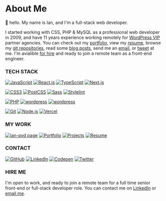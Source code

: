 # About Me

:wave:  hello. My name is Ian, and I'm a full-stack web developer.

I started working with CSS, PHP & MySQL as a professional web developer in 2009, and have 11 years experience working remotely for [WordPress VIP](https://wpvip.com/) partner agencies. You can check out my [portfolio](https://ian-pvd.github.io/portfolio/), view my [resume](https://ian-pvd.github.io/resume/), browse my [git repositories](https://github.com/ian-pvd?tab=repositories&sort=), read some [blog posts](https://ian-pvd.github.io/posts/), send me an [email](mailto:ianpvd+gh@gmail.com), or [tweet](https://www.twitter.com/ian_pvd) at me. I'm avialible [for hire](https://ian-pvd.github.io/contact/#hire-me) and ready to join a remote team as a front-end engineer.

### TECH STACK

[<img src="https://img.shields.io/badge/JavaScript-323330?style=flat&logo=javascript&logoColor=F7DF1E" alt="JavaScript">](https://ian-pvd.github.io/resume)
[<img src="https://img.shields.io/badge/React-20232A?style=flat&logo=react&logoColor=61DAFB" alt="React.js">](https://ian-pvd.github.io/resume)
[<img src="https://img.shields.io/badge/TypeScript-007ACC?style=flat&logo=typescript&logoColor=white" alt="TypeScript">](https://ian-pvd.github.io/resume)
[<img src="https://img.shields.io/badge/next%20js-000000?style=flat&logo=nextdotjs&logoColor=white" alt="Next.js">](https://ian-pvd.github.io/resume)

[<img src="https://img.shields.io/badge/CSS3-1572B6?style=flat&logo=css3&logoColor=white" alt="CSS3">](https://ian-pvd.github.io/portfolio/)
[<img src="https://img.shields.io/badge/postcss-DD3A0A?style=flat&logo=postcss&logoColor=white" alt="PostCSS">](https://ian-pvd.github.io/portfolio/)
[<img src="https://img.shields.io/badge/Sass-CC6699?style=flat&logo=sass&logoColor=white" alt="Sass">](https://ian-pvd.github.io/portfolio/)
[<img src="https://img.shields.io/badge/stylelint-000?style=flat&logo=stylelint&logoColor=white" alt="Stylelint">](https://ian-pvd.github.io/portfolio/)

[<img src="https://img.shields.io/badge/PHP-777BB4?style=flat&logo=php&logoColor=white" alt="PHP">](https://github.com/ian-pvd?tab=repositories)
[<img src="https://img.shields.io/badge/Wordpress-21759B?style=flat&logo=wordpress&logoColor=white" alt="wordpress">](https://github.com/ian-pvd?tab=repositories)
[<img src="https://img.shields.io/badge/Gutenberg-white?style=flat&logo=wordpress&logoColor=black" alt="wordpress">](https://github.com/ian-pvd?tab=repositories)

[<img src="https://img.shields.io/badge/GIT-E44C30?style=flat&logo=git&logoColor=white" alt="Git">](https://github.com/ian-pvd)
[<img src="https://img.shields.io/badge/Node%20js-339933?style=flat&logo=nodedotjs&logoColor=white" alt="Node.js">](https://ian-pvd.github.io/resume)
[<img src="https://img.shields.io/badge/Vercel-000000?style=flat&logo=vercel&logoColor=white" alt="Vercel">](https://github.com/ian-pvd)

### MY WORK

[<img src="https://img.shields.io/badge/ian--pvd-305030?style=for-the-badge&logo=github&logoColor=white" alt="ian-pvd page">](https://ian-pvd.github.io/)
[<img src="https://img.shields.io/badge/Portfolio-6c936c?style=for-the-badge" alt="Portfolio">](https://ian-pvd.github.io/portfolio/)
[<img src="https://img.shields.io/badge/Projects-6c936c?style=for-the-badge" alt="Projects">](https://github.com/ian-pvd?tab=repositories)
[<img src="https://img.shields.io/badge/Resume-6c936c?style=for-the-badge" alt="Resume">](https://ian-pvd.github.io/resume/)

### CONTACT

[<img src="https://img.shields.io/badge/GitHub-100000?style=for-the-badge&logo=github&logoColor=white" alt="GitHub">](https://github.com/ian-pvd)
[<img src="https://img.shields.io/badge/LinkedIn-0077B5?style=for-the-badge&logo=linkedin&logoColor=white" alt="LinkedIn">](https://www.linkedin.com/in/ianpvd/)
[<img src="https://img.shields.io/badge/Codepen-000000?style=for-the-badge&logo=codepen&logoColor=white" alt="Codepen">](https://codepen.io/ian-pvd)
[<img src="https://img.shields.io/badge/Twitter-1DA1F2?style=for-the-badge&logo=twitter&logoColor=white" alt="Twitter">](https://twitter.com/ian_pvd)

### HIRE ME
I'm open to work, and ready to join a remote team for a full time senior front-end or full-stack developer role. You can contact me on [LinkedIn](https://www.linkedin.com/in/ianpvd/) or [email me](mailto:ianpvd+gh@gmail.com).
